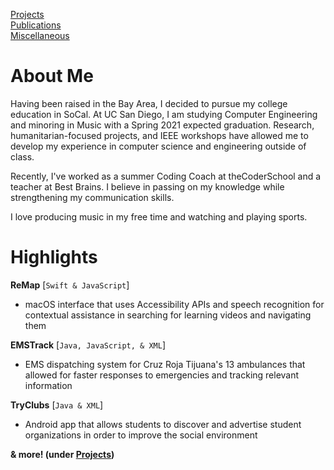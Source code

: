 <!---
[Markdown](https://guides.github.com/features/mastering-markdown/)
# Header 1
## Header 2
### Header 3
[Link](url) and ![Image](src)
**Bold** and _Italic_ and `Code` text
-->
[Projects](/projects/projects.md)  
[Publications](/publications.md)  
[Miscellaneous](/miscellaneous.md)  


# About Me

Having been raised in the Bay Area, I decided to pursue my college education in SoCal. At UC San Diego, I am studying Computer Engineering and minoring in Music with a Spring 2021 expected graduation. Research, humanitarian-focused projects, and IEEE workshops have allowed me to develop my experience in computer science and engineering outside of class.

Recently, I've worked as a summer Coding Coach at theCoderSchool and a teacher at Best Brains. I believe in passing on my knowledge while strengthening my communication skills.

I love producing music in my free time and watching and playing sports.


# Highlights

**ReMap** [`Swift & JavaScript`]
- macOS interface that uses Accessibility APIs and speech recognition for contextual assistance in searching for learning videos and navigating them  

**EMSTrack** [`Java, JavaScript, & XML`]
- EMS dispatching system for Cruz Roja Tijuana's 13 ambulances that allowed for faster responses to emergencies and tracking relevant information

**TryClubs** [`Java & XML`]
- Android app that allows students to discover and advertise student organizations in order to improve the social environment 

**& more! (under [Projects](/projects/projects.md))**
